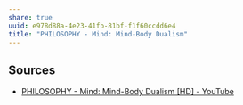```yaml
---
share: true
uuid: e978d88a-4e23-41fb-81bf-f1f60ccdd6e4
title: "PHILOSOPHY - Mind: Mind-Body Dualism"
---
```

## Sources

* [PHILOSOPHY - Mind: Mind-Body Dualism [HD] - YouTube](https://www.youtube.com/watch?v=AMTMtWHclKo)